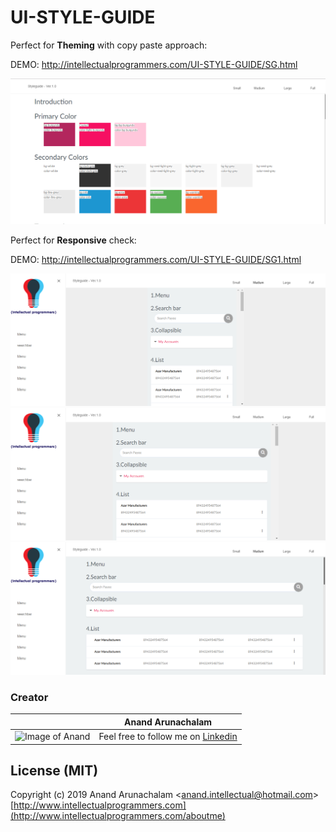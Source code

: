 # UI-STYLE-GUIDE

Perfect for **Theming** with copy paste approach:

DEMO:
http://intellectualprogrammers.com/UI-STYLE-GUIDE/SG.html

![npm version](https://github.com/anandarunachalam/UI-STYLE-GUIDE/blob/master/style_guide.png)

Perfect for **Responsive** check:

DEMO:
http://intellectualprogrammers.com/UI-STYLE-GUIDE/SG1.html

![npm version](https://raw.githubusercontent.com/anandarunachalam/UI-STYLE-GUIDE/master/images/responsive-small.png)
![npm version](https://raw.githubusercontent.com/anandarunachalam/UI-STYLE-GUIDE/master/images/responsive-medium.png)
![npm version](https://raw.githubusercontent.com/anandarunachalam/UI-STYLE-GUIDE/master/images/responsive-large.png)

### Creator
|               | Anand Arunachalam          |
| ------------- | ------------- |
| ![Image of Anand](http://www.intellectualprogrammers.com/wp-content/uploads/2019/09/10931475_839867822721869_6280826949299568145_o-e1568558212130.jpg) | Feel free to follow me on [Linkedin](https://www.linkedin.com/in/anandarunachalam)   

## License (MIT)

Copyright (c) 2019 Anand Arunachalam <[anand.intellectual@hotmail.com](mailto:anand.intellectual@hotmail.com)>
[http://www.intellectualprogrammers.com](http://www.intellectualprogrammers.com/aboutme)





